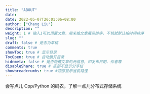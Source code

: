 ```yaml
---
title: "ABOUT"
date: 
date: 2022-05-07T20:01:06+08:00
author: ["Chang Liu"]
description: ""
weight: 1 # 输入1可以顶置文章，用来给文章展示排序，不填就默认按时间排序
slug: ""
draft: false # 是否为草稿
comments: true
showToc: true # 显示目录
TocOpen: true # 自动展开目录
hidemeta: false # 是否隐藏文章的元信息，如发布日期、作者等
disableShare: true # 底部不显示分享栏
showbreadcrumbs: true #顶部显示当前路径
---
```



会写点儿 Cpp/Python 的码农，了解一点儿分布式存储系统

